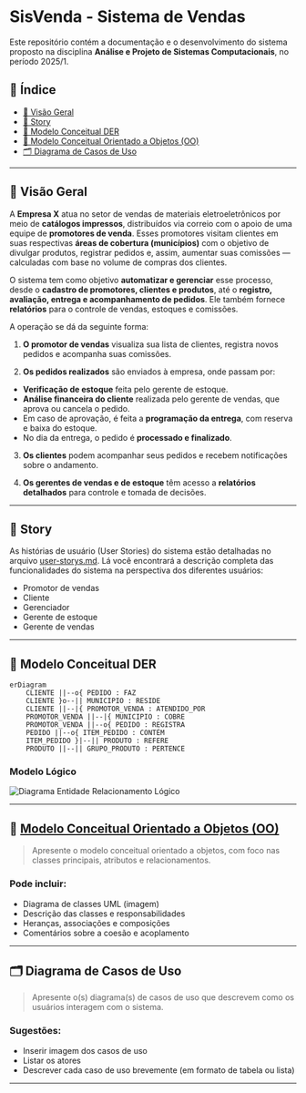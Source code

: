 # SisVenda - Sistema de Vendas 

Este repositório contém a documentação e o desenvolvimento do sistema proposto na disciplina **Análise e Projeto de Sistemas Computacionais**, no período 2025/1.

## 📑 Índice

- [🏢 Visão Geral](#-visão-geral)
- [📘 Story](#-story)
- [🧩 Modelo Conceitual DER](#-modelo-conceitual-der)
- [🔷 Modelo Conceitual Orientado a Objetos (OO)](#-modelo-conceitual-orientado-a-objetos-oo)
- [🗂️ Diagrama de Casos de Uso](#-diagrama-de-casos-de-uso)

---
## 🏢 Visão Geral
A **Empresa X** atua no setor de vendas de materiais eletroeletrônicos por meio de **catálogos impressos**, distribuídos via correio com o apoio de uma equipe de **promotores de venda**. Esses promotores visitam clientes em suas respectivas **áreas de cobertura (municípios)** com o objetivo de divulgar produtos, registrar pedidos e, assim, aumentar suas comissões — calculadas com base no volume de compras dos clientes.

O sistema tem como objetivo **automatizar e gerenciar** esse processo, desde o **cadastro de promotores, clientes e produtos**, até o **registro, avaliação, entrega e acompanhamento de pedidos**. Ele também fornece **relatórios** para o controle de vendas, estoques e comissões.

A operação se dá da seguinte forma:

 1. **O promotor de vendas** visualiza sua lista de clientes, registra novos pedidos e acompanha suas comissões.

 2. **Os pedidos realizados** são enviados à empresa, onde passam por:
   - **Verificação de estoque** feita pelo gerente de estoque.
   - **Análise financeira do cliente** realizada pelo gerente de vendas, que aprova ou cancela o pedido.
   - Em caso de aprovação, é feita a **programação da entrega**, com reserva e baixa do estoque.
   - No dia da entrega, o pedido é **processado e finalizado**.

 3. **Os clientes** podem acompanhar seus pedidos e recebem notificações sobre o andamento.

 4. **Os gerentes de vendas e de estoque** têm acesso a **relatórios detalhados** para controle e tomada de decisões.
 
---
## 📘 Story

As histórias de usuário (User Stories) do sistema estão detalhadas no arquivo [user-storys.md](document/user-storys.md). Lá você encontrará a descrição completa das funcionalidades do sistema na perspectiva dos diferentes usuários:

- Promotor de vendas
- Cliente
- Gerenciador
- Gerente de estoque
- Gerente de vendas

---

## 🧩 Modelo Conceitual DER

```mermaid
erDiagram
    CLIENTE ||--o{ PEDIDO : FAZ
    CLIENTE }o--|| MUNICIPIO : RESIDE
    CLIENTE ||--|{ PROMOTOR_VENDA : ATENDIDO_POR
    PROMOTOR_VENDA ||--|{ MUNICIPIO : COBRE
    PROMOTOR_VENDA ||--o{ PEDIDO : REGISTRA
    PEDIDO ||--o{ ITEM_PEDIDO : CONTÉM
    ITEM_PEDIDO }|--|| PRODUTO : REFERE
    PRODUTO ||--|| GRUPO_PRODUTO : PERTENCE
```

### Modelo Lógico
![Diagrama Entidade Relacionamento Lógico](document/img/der-logico.jpg)

---

## 🔷 [Modelo Conceitual Orientado a Objetos (OO)](https://lucid.app/lucidchart/3ab6d960-81c9-46d6-b9e2-7b98e5dd0f45/edit?viewport_loc=-769%2C-109%2C3511%2C1748%2COaRhBAe6IYM9&invitationId=inv_eaf0bf03-8ad6-41cd-bfa8-1bc1b8b04ea0)

> Apresente o modelo conceitual orientado a objetos, com foco nas classes principais, atributos e relacionamentos.

### Pode incluir:
- Diagrama de classes UML (imagem)
- Descrição das classes e responsabilidades
- Heranças, associações e composições
- Comentários sobre a coesão e acoplamento

---

## 🗂️ Diagrama de Casos de Uso

> Apresente o(s) diagrama(s) de casos de uso que descrevem como os usuários interagem com o sistema.

### Sugestões:
- Inserir imagem dos casos de uso
- Listar os atores
- Descrever cada caso de uso brevemente (em formato de tabela ou lista)

---
